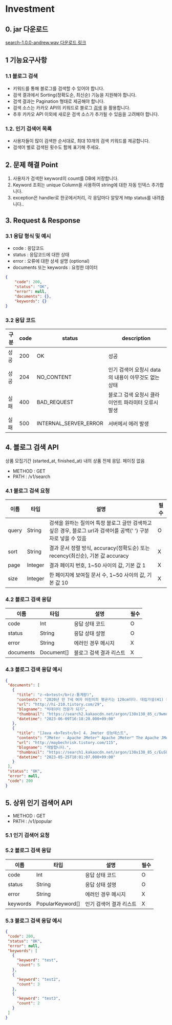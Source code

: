 # Investment

## 0. jar 다운로드
[search-1.0.0-andrew.wav 다운로드 링크](./search-1.0.0-andrew.wav.jar)

## 1 기능요구사항
### 1.1 블로그 검색
- 키워드를 통해 블로그를 검색할 수 있어야 합니다.
- 검색 결과에서 Sorting(정확도순, 최신순) 기능을 지원해야 합니다.
- 검색 결과는 Pagination 형태로 제공해야 합니다.
- 검색 소스는 카카오 API의 키워드로 블로그 [검색](https://developers.kakao.com/docs/latest/ko/daum-search/dev-guide#search-blog) 을 활용합니다.
- 추후 카카오 API 이외에 새로운 검색 소스가 추가될 수 있음을 고려해야 합니다.

### 1.2. 인기 검색어 목록
- 사용자들이 많이 검색한 순서대로, 최대 10개의 검색 키워드를 제공합니다.
- 검색어 별로 검색된 횟수도 함께 표기해 주세요.


## 2. 문제 해결 Point

1. 사용자가 검색한 keyword의 count를 DB에 저장합니다.
2. Keyword 조회는 unique Column을 사용하여 string에 대한 자동 인덱스 추가합니다.
3. exception은 handler로 한곳에서처리, 각 응답마다 알맞게 http status를 내려줍니다..

## 3. Request & Response

### 3.1 응답 형식 및 예시
- code : 응답코드
- status : 응답코드에 대한 상태
- error : 오류에 대한 상세 설명 (optional)
- documents 또는 keywords : 요청한 데이터
```json
{
    "code": 200,
    "status": "OK",
    "error": null,
    "documents": {},
    "keywords": {}
}
```

### 3.2 응답 코드

| 구분 | code | status       | description                                       |
| --- |------|--------------|---------------------------------------------------|
| 성공 | 200  | OK           | 성공                                                |
| 성공 | 204  | NO_CONTENT   | 인기 검색어 요청시 data의 내용이 아무것도 없는 상태                   |
| 실패 | 400  | BAD_REQUEST  | 블로그 검색 요청시 클라이언트 파라미터 오류시 발생 |
| 실패 | 500  | INTERNAL_SERVER_ERROR  | 서버에서 에러 발생                                        |

## 4. 블로그 검색 API

상품 모집기간 (started_at, finished_at) 내의 상품 전체 응답. 페이징 없음

- METHOD : GET
- PATH : /v1/search

### 4.1 블로그 검색 요청

| 이름 | 타입 | 설명                                                                         | 필수 |
|-----|----|----------------------------------------------------------------------------|------|
| query	| String| 검색을 원하는 질의어 특정 블로그 글만 검색하고 싶은 경우, 블로그 url과 검색어를 공백(' ') 구분자로 넣을 수 있음       |	O|
| sort	|String | 	결과 문서 정렬 방식, accuracy(정확도순) 또는 recency(최신순), 기본 값 accuracy	               | X|
| page	|Integer| 	결과 페이지 번호, 1~50 사이의 값, 기본 값 1                                             |	X|
| size	|Integer| 	한 페이지에 보여질 문서 수, 1~50 사이의 값, 기본 값 10	                                     |X|

### 4.2 블로그 검색 응답
| 이름         | 타입         | 설명              | 필수  |
|------------|------------|-----------------|-----|
| code	      | Int        | 응답 상태 코드        | 	O  |
| status	    | String     | 	응답 상태 설명	      | O   |
| error	     | String     | 	에러인 경우 메시지     | 	X  |
| documents	 | Document[] | 	블로그 검색 결과 리스트	 | X   |


### 4.3 블로그 검색 응답 예시
 ```json
 {
  "documents": [
    {
      "title": "z-<b>test</b>(z-통계량)",
      "contents": "2020년 만 7세 여자 어린이의 평균키는 120cm이다. 대립가설(H1) ① 2020년 만 7세 여자 어린이의 평균키는 120cm가 아니다. : 제1형 (Two-Sided <b>Test</b> = Two Tailed <b>Test</b>) ② 2020년 만 7세 여자 어린이의 평균키는 120cm보다 작다. : 제2형 (One-Sided <b>Test</b> = Lower Tailed <b>Test</b>) ③ 2020년 만 7세 여자 어린이의 평균...",
      "url": "http://hi-210.tistory.com/29",
      "blogname": "빅데이터 전문가 되기",
      "thumbnail": "https://search2.kakaocdn.net/argon/130x130_85_c/9wmoxU6Klzx",
      "datetime": "2023-06-09T16:18:20.000+09:00"
    },
    {
      "title": "[Java <b>Test</b>] 4. Jmeter 성능테스트",
      "contents": "JMeter - Apache JMeter™ Apache JMeter™ The Apache JMeter™ application is open source software, a 100% pure Java application designed to load <b>test</b> functional behavior and measure performance. It was originally designed for testing Web Applications but has since expanded to oth jmeter.apache.org...",
      "url": "http://maybechrisk.tistory.com/115",
      "blogname": "개발합니다.",
      "thumbnail": "https://search1.kakaocdn.net/argon/130x130_85_c/EuSUp9VyMmn",
      "datetime": "2023-05-25T18:01:07.000+09:00"
    }
  ],
  "status": "OK",
  "error": null,
  "code": 200
}
 ```

## 5. 상위 인기 검색어 API

- METHOD : GET
- PATH : /v1/popular

### 5.1 인기 검색어 요청

### 5.2 블로그 검색 응답
| 이름        | 타입               | 설명              | 필수  |
|-----------|------------------|-----------------|-----|
| code	     | Int              | 응답 상태 코드        | 	O  |
| status	   | String           | 	응답 상태 설명	      | O   |
| error	    | String           | 	에러인 경우 메시지     | 	X  |
| keywords	 | PopularKeyword[] | 	인기 검색어 결과 리스트	 | X   |

### 5.3 블로그 검색 응답 예시
 ```json
{
  "code": 200,
  "status": "OK",
  "error": null,
  "keywords": [
    {
      "keyword": "test",
      "count": 5
    },
    {
      "keyword": "test2",
      "count": 3
    },
    {
      "keyword": "test3",
      "count": 2
    }
  ]
}
 ```
